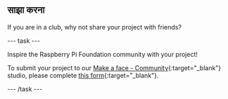 ## साझा करना

If you are in a club, why not share your project with friends?

--- task ---

Inspire the Raspberry Pi Foundation community with your project!

To submit your project to our [Make a face - Community](https://wke.lt/w/s/8sVH4f){:target="_blank"} studio, please complete [this form](https://form.raspberrypi.org/f/community-project-submissions){:target="_blank"}.

--- /task ---
